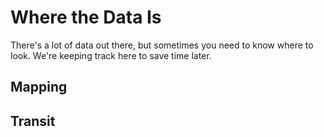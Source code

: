 # Where the Data Is

There's a lot of data out there, but sometimes you need to know where to look. We're keeping track here to save time later.

## Mapping

## Transit
